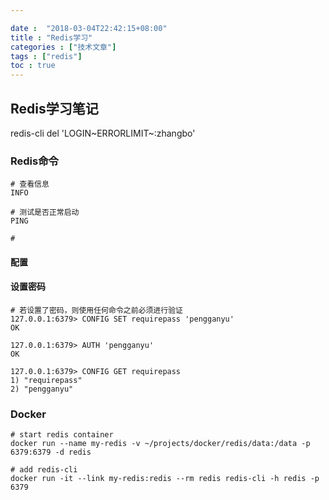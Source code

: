 ```yaml
---

date :  "2018-03-04T22:42:15+08:00" 
title : "Redis学习" 
categories : ["技术文章"] 
tags : ["redis"] 
toc : true
---
```


## Redis学习笔记

redis-cli del 'LOGIN~ERRORLIMIT~:zhangbo'


### Redis命令 ###

``` shell
# 查看信息
INFO

# 测试是否正常启动
PING

# 
```

#### 配置 ####

#### 设置密码 ####

``` shell
# 若设置了密码，则使用任何命令之前必须进行验证 
127.0.0.1:6379> CONFIG SET requirepass 'pengganyu'
OK

127.0.0.1:6379> AUTH 'pengganyu'
OK

127.0.0.1:6379> CONFIG GET requirepass
1) "requirepass"
2) "pengganyu"
```

### Docker ###

``` shell
# start redis container
docker run --name my-redis -v ~/projects/docker/redis/data:/data -p 6379:6379 -d redis

# add redis-cli
docker run -it --link my-redis:redis --rm redis redis-cli -h redis -p 6379
```

